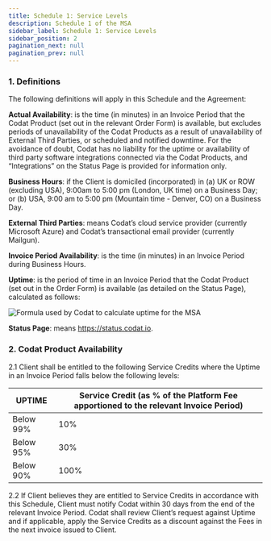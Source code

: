 ```yaml
---
title: Schedule 1: Service Levels
description: Schedule 1 of the MSA
sidebar_label: Schedule 1: Service Levels
sidebar_position: 2
pagination_next: null
pagination_prev: null
---
```

### 1. Definitions

The following definitions will apply in this Schedule and the Agreement:

**Actual Availability**: is the time (in minutes) in an Invoice Period that the Codat Product (set out in the relevant Order Form) is available, but excludes periods of unavailability of the Codat Products as a result of unavailability of External Third Parties, or scheduled and notified downtime. For the avoidance of doubt, Codat has no liability for the uptime or availability of third party software integrations connected via the Codat Products, and “Integrations” on the Status Page is provided for information only.

**Business Hours**: if the Client is domiciled (incorporated) in (a) UK or ROW (excluding USA), 9:00am to 5:00 pm (London, UK time) on a Business Day; or (b) USA, 9:00 am to 5:00 pm (Mountain time - Denver, CO) on a Business Day.

**External Third Parties**: means Codat’s cloud service provider (currently Microsoft Azure) and Codat’s transactional email provider (currently Mailgun).

**Invoice Period Availability**: is the time (in minutes) in an Invoice Period during Business Hours.

**Uptime**: is the period of time in an Invoice Period that the Codat Product (set out in the Order Form) is available (as detailed on the Status Page), calculated as follows:

![Formula used by Codat to calculate uptime for the MSA](/img/msa/definition-of-uptime.png)

**Status Page**: means https://status.codat.io. 

### 2. Codat Product Availability

2.1 Client shall be entitled to the following Service Credits where the Uptime in an Invoice Period falls below the following levels:

| UPTIME    | Service Credit (as % of the Platform Fee apportioned to the relevant Invoice Period) |
|-----------|--------------------------------------------------------------------------------------|
| Below 99% | 10%                                                                                  |
| Below 95% | 30%                                                                                  |
| Below 90% | 100%                                                                                 |

2.2 If Client believes they are entitled to Service Credits in accordance with this Schedule, Client must notify Codat within 30 days from the end of the relevant Invoice Period. Codat shall review Client’s request against Uptime and if applicable, apply the Service Credits as a discount against the Fees in the next invoice issued to Client.
